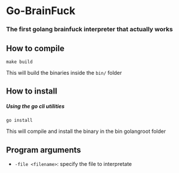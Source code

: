 # Go-BrainFuck

### The first golang brainfuck interpreter that actually works

## How to compile

```
make build
```

This will build the binaries inside the `bin/` folder

## How to install

##### Using the go cli utilities

```
go install
```

This will compile and install the binary in the bin golangroot folder

## Program arguments

- `-file <filename>`: specify the file to interpretate
